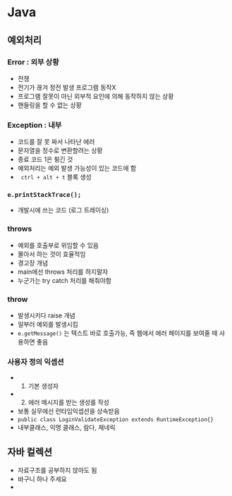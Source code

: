 # Java

## 예외처리
### Error : 외부 상황
- 전쟁
- 전기가 끊겨 정전 발생 프로그램 동작X
- 프로그램 잘못이 아닌 외부적 요인에 의해 동작하지 않는 상황
- 핸들링을 할 수 없는 상황
### Exception : 내부
- 코드를 잘 못 짜서 나타난 에러
- 문자열을 정수로 변환할려는 상황
- 종료 코드 1은 튕긴 것
- 예외처리는 예외 발생 가능성이 있는 코드에 함
- ` ctrl + alt + t` 블록 생성
### `e.printStackTrace();`
- 개발시에 쓰는 코드 (로그 트레이싱)

### throws
- 예외를 호출부로 위임할 수 있음
- 몰아서 하는 것이 효율적임
- 경고장 개념
- main에선 throws 처리를 하지말자
- 누군가는 try catch 처리를 해줘야함


### throw
- 발생시키다 raise 개념
- 일부러 예외를 발생시킴
- `e.getMessage()` 는 텍스트 바로 호출가능, 즉 웹에서 에러 페이지를 보여줄 때 사용하면 좋음

### 사용자 정의 익셉션
- 1. 기본 생성자
- 2. 에러 메시지를 받는 생성를 작성
- 보통 실무에선 런타임익셉션을 상속받음
- `public class LoginValidateException extends RuntimeException{}`
- 내부클래스, 익명 클래스, 람다, 제네릭

## 자바 컬렉션
- 자료구조를 공부하지 않아도 됨
- 바구니 하나 주세요
- 